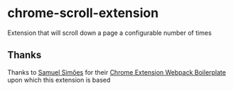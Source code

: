 # chrome-scroll-extension
Extension that will scroll down a page a configurable number of times

## Thanks
Thanks to [Samuel Simões](https://github.com/samuelsimoes) for their [Chrome Extension Webpack Boilerplate](https://github.com/samuelsimoes/chrome-extension-webpack-boilerplate) upon which this extension is based
